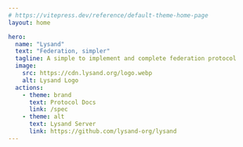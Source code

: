 ```yaml
---
# https://vitepress.dev/reference/default-theme-home-page
layout: home

hero:
  name: "Lysand"
  text: "Federation, simpler"
  tagline: A simple to implement and complete federation protocol
  image:
    src: https://cdn.lysand.org/logo.webp
    alt: Lysand Logo
  actions:
    - theme: brand
      text: Protocol Docs
      link: /spec
    - theme: alt
      text: Lysand Server
      link: https://github.com/lysand-org/lysand
---
```


<Features />

<Team />

<script setup lang="ts">
import Features from "../components/Features.vue"
import Team from "../components/Team.vue"
</script>